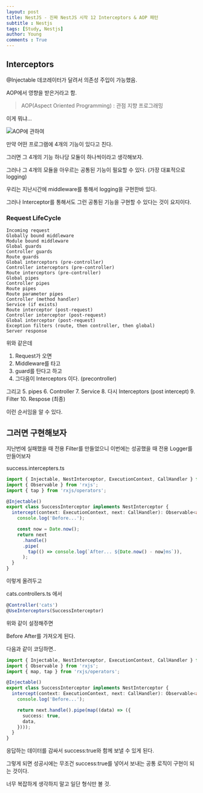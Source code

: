 ```yaml
---
layout: post
title: NestJS - 진짜 NestJS 시작 12 Interceptors & AOP 패턴
subtitle : Nestjs
tags: [Study, Nestjs]
author: Young
comments : True
---
```


## Interceptors

@Injectable 데코레이터가 달려서 
의존성 주입이 가능했음.

AOP에서 영향을 받은거라고 함.

>AOP(Aspect Oriented Programming) : 관점 지향 프로그래밍

이게 뭐냐...

![AOP에 관하여](https://user-images.githubusercontent.com/62025746/97772870-318dd880-1b08-11eb-873c-f059646db3f5.png)

만약 어떤 프로그램에 4개의 기능이 있다고 친다.

그러면 그 4개의 기능 하나당 모듈이 하나씩이라고 생각해보자.

그러나 그 4개의 모듈을 아우르는 공통된 기능이 필요할 수 있다.
(가장 대표적으로 logging)

우리는 지난시간에 middleware를 통해서 logging을 구현한바 있다.

그러나 Interceptor를 통해서도 그런 공통된 기능을 구현할 수 있다는 것이 요지이다.


### Request LifeCycle

```
Incoming request
Globally bound middleware
Module bound middleware
Global guards
Controller guards
Route guards
Global interceptors (pre-controller)
Controller interceptors (pre-controller)
Route interceptors (pre-controller)
Global pipes
Controller pipes
Route pipes
Route parameter pipes
Controller (method handler)
Service (if exists)
Route interceptor (post-request)
Controller interceptor (post-request)
Global interceptor (post-request)
Exception filters (route, then controller, then global)
Server response
```

위와 같은데

1. Request가 오면
2. Middleware를 타고
3. guard를 탄다고 하고
4. 그다음이 Interceptors 이다. (precontroller)

그리고
5. pipes
6. Controller
7. Service
8. 다시 Interceptors (post intercept)
9. Filter
10. Respose (최종)

이런 순서임을 알 수 있다.

## 그러면 구현해보자

지난번에 실패했을 때 전용 Filter를 만들었으니
이번에는 성공했을 때 전용 Logger를 만들어보자

success.intercepters.ts

```ts
import { Injectable, NestInterceptor, ExecutionContext, CallHandler } from '@nestjs/common';
import { Observable } from 'rxjs';
import { tap } from 'rxjs/operators';

@Injectable()
export class SuccessInterceptor implements NestInterceptor {
  intercept(context: ExecutionContext, next: CallHandler): Observable<any> {
    console.log('Before...');

    const now = Date.now();
    return next
      .handle()
      .pipe(
        tap(() => console.log(`After... ${Date.now() - now}ms`)),
      );
  }
}
```

이렇게 올려두고

cats.controllers.ts 에서

```ts
@Controller('cats')
@UseInterceptors(SuccessInterceptor)
```

위와 같이 설정해주면

Before After를 가져오게 된다.

다음과 같이 코딩하면..
```ts
import { Injectable, NestInterceptor, ExecutionContext, CallHandler } from '@nestjs/common';
import { Observable } from 'rxjs';
import { map, tap } from 'rxjs/operators';

@Injectable()
export class SuccessInterceptor implements NestInterceptor {
  intercept(context: ExecutionContext, next: CallHandler): Observable<any> {
    console.log('Before...');

    return next.handle().pipe(map((data) => ({
      success: true,
      data,
    })));
  }
}
```

응답하는 데이터를 감싸서 success:true와 함께 보낼 수 있게 된다.

그렇게 되면 성공시에는 무조건 success:true를 넣어서 보내는 공통 로직이 구현이 되는 것이다.

너무 복잡하게 생각하지 말고 일단 형식만 볼 것.